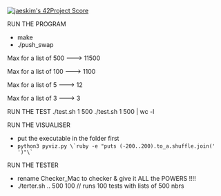 [![jaeskim's 42Project Score](https://badge42.herokuapp.com/api/project/abouhlel/push_swap)](https://github.com/JaeSeoKim/badge42)

RUN THE PROGRAM 
- make
- ./push_swap <list of nbrs>

Max for a list of 500   ---> 11500
  
Max for a list of 100   ---> 1100
  
Max for a list of 5     ---> 12

Max for a list of 3     ---> 3

RUN THE TEST
./test.sh 1 500 
./test.sh 1 500 | wc -l  

RUN THE VISUALISER
- put the executable in the folder first
- ```python3 pyviz.py \`ruby -e "puts (-200..200).to_a.shuffle.join(' ')"\` ```  

RUN THE TESTER
- rename Checker_Mac to checker & give it ALL the POWERS !!!!
- ./terter.sh .. 500 100     // runs 100 tests with lists of 500 nbrs
